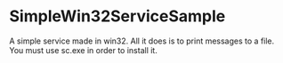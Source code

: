 # SimpleWin32ServiceSample
A simple service made in win32. All it does is to print messages to a file. You must use sc.exe in order to install it.
